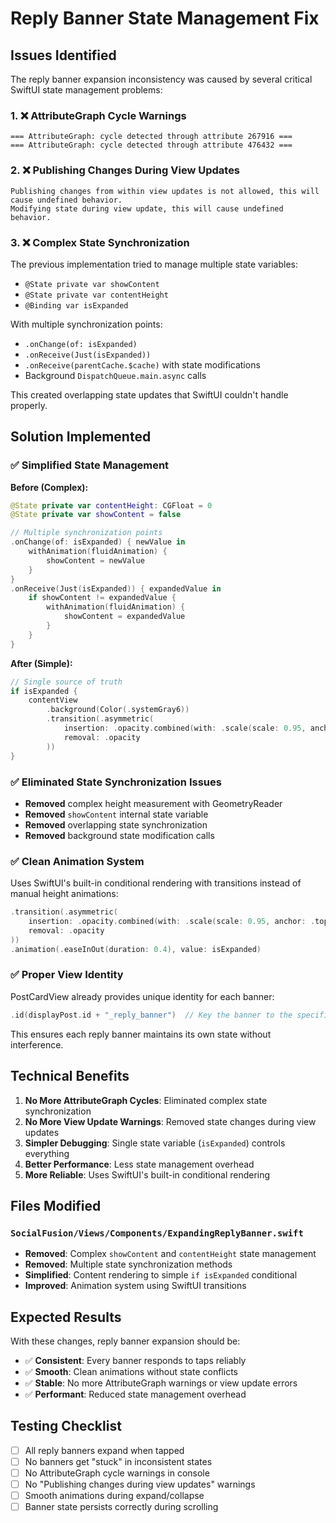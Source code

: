 # Reply Banner State Management Fix

## Issues Identified

The reply banner expansion inconsistency was caused by several critical SwiftUI state management problems:

### 1. ❌ AttributeGraph Cycle Warnings
```
=== AttributeGraph: cycle detected through attribute 267916 ===
=== AttributeGraph: cycle detected through attribute 476432 ===
```

### 2. ❌ Publishing Changes During View Updates
```
Publishing changes from within view updates is not allowed, this will cause undefined behavior.
Modifying state during view update, this will cause undefined behavior.
```

### 3. ❌ Complex State Synchronization 
The previous implementation tried to manage multiple state variables:
- `@State private var showContent`
- `@State private var contentHeight`
- `@Binding var isExpanded`

With multiple synchronization points:
- `.onChange(of: isExpanded)`
- `.onReceive(Just(isExpanded))`
- `.onReceive(parentCache.$cache)` with state modifications
- Background `DispatchQueue.main.async` calls

This created overlapping state updates that SwiftUI couldn't handle properly.

## Solution Implemented

### ✅ Simplified State Management
**Before (Complex):**
```swift
@State private var contentHeight: CGFloat = 0
@State private var showContent = false

// Multiple synchronization points
.onChange(of: isExpanded) { newValue in
    withAnimation(fluidAnimation) {
        showContent = newValue
    }
}
.onReceive(Just(isExpanded)) { expandedValue in
    if showContent != expandedValue {
        withAnimation(fluidAnimation) {
            showContent = expandedValue
        }
    }
}
```

**After (Simple):**
```swift
// Single source of truth
if isExpanded {
    contentView
        .background(Color(.systemGray6))
        .transition(.asymmetric(
            insertion: .opacity.combined(with: .scale(scale: 0.95, anchor: .top)),
            removal: .opacity
        ))
}
```

### ✅ Eliminated State Synchronization Issues
- **Removed** complex height measurement with GeometryReader
- **Removed** `showContent` internal state variable  
- **Removed** overlapping state synchronization
- **Removed** background state modification calls

### ✅ Clean Animation System
Uses SwiftUI's built-in conditional rendering with transitions instead of manual height animations:
```swift
.transition(.asymmetric(
    insertion: .opacity.combined(with: .scale(scale: 0.95, anchor: .top)),
    removal: .opacity
))
.animation(.easeInOut(duration: 0.4), value: isExpanded)
```

### ✅ Proper View Identity
PostCardView already provides unique identity for each banner:
```swift
.id(displayPost.id + "_reply_banner")  // Key the banner to the specific post ID
```

This ensures each reply banner maintains its own state without interference.

## Technical Benefits

1. **No More AttributeGraph Cycles**: Eliminated complex state synchronization
2. **No More View Update Warnings**: Removed state changes during view updates
3. **Simpler Debugging**: Single state variable (`isExpanded`) controls everything
4. **Better Performance**: Less state management overhead
5. **More Reliable**: Uses SwiftUI's built-in conditional rendering

## Files Modified

### `SocialFusion/Views/Components/ExpandingReplyBanner.swift`
- **Removed**: Complex `showContent` and `contentHeight` state management
- **Removed**: Multiple state synchronization methods
- **Simplified**: Content rendering to simple `if isExpanded` conditional
- **Improved**: Animation system using SwiftUI transitions

## Expected Results

With these changes, reply banner expansion should be:
- ✅ **Consistent**: Every banner responds to taps reliably
- ✅ **Smooth**: Clean animations without state conflicts
- ✅ **Stable**: No more AttributeGraph warnings or view update errors
- ✅ **Performant**: Reduced state management overhead

## Testing Checklist

- [ ] All reply banners expand when tapped
- [ ] No banners get "stuck" in inconsistent states
- [ ] No AttributeGraph cycle warnings in console
- [ ] No "Publishing changes during view updates" warnings
- [ ] Smooth animations during expand/collapse
- [ ] Banner state persists correctly during scrolling 